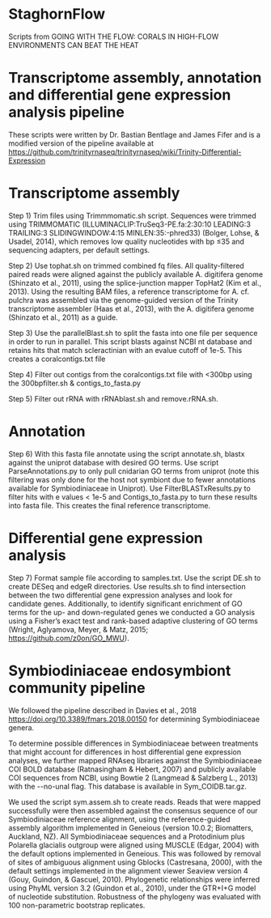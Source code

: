 # StaghornFlow
Scripts from GOING WITH THE FLOW: CORALS IN HIGH-FLOW ENVIRONMENTS CAN BEAT THE HEAT

# Transcriptome assembly, annotation and differential gene expression analysis pipeline
 These scripts were written by Dr. Bastian Bentlage and James Fifer and is a modified version of the pipeline available at https://github.com/trinityrnaseq/trinityrnaseq/wiki/Trinity-Differential-Expression

# Transcriptome assembly
Step 1) Trim files using Trimmmomatic.sh script. Sequences were trimmed using TRIMMOMATIC (ILLUMINACLIP:TruSeq3-PE.fa:2:30:10 LEADING:3 TRAILING:3 SLIDINGWINDOW:4:15 MINLEN:35:-phred33)  (Bolger, Lohse, & Usadel, 2014), which removes low quality nucleotides with bp ≤35 and sequencing adapters, per default settings.

Step 2) Use tophat.sh on trimmed combined fq files. All quality-filtered paired reads were aligned against the publicly available A. digitifera genome (Shinzato et al., 2011), using the splice-junction mapper TopHat2 (Kim et al., 2013). Using the resulting BAM files, a reference transcriptome for A. cf. pulchra was assembled via the genome-guided version of the Trinity transcriptome assembler (Haas et al., 2013), with the A. digitifera genome (Shinzato et al., 2011) as a guide. 

Step 3) Use the parallelBlast.sh to split the fasta into one file per sequence in order to run in parallel. This script blasts against NCBI nt database and retains hits that match scleractinian with an evalue cutoff of 1e-5. This creates a coralcontigs.txt file

Step 4) Filter out contigs from the coralcontigs.txt file with <300bp using the 300bpfilter.sh & contigs_to_fasta.py

Step 5) Filter out rRNA with rRNAblast.sh and remove.rRNA.sh.

# Annotation
Step 6) With this fasta file annotate using the script annotate.sh, blastx against the uniprot database with desired GO terms. Use script ParseAnnotations.py to only pull cnidarian GO terms from uniprot (note this filtering was only done for the host not symbiont due to fewer annotations available for Symbiodiniaceae in Uniprot). Use FilterBLASTxResults.py to filter hits with e values < 1e-5 and Contigs_to_fasta.py to turn these results into fasta file. This creates the final reference transcriptome. 

# Differential gene expression analysis

Step 7) Format sample file according to samples.txt. Use the script DE.sh to create DESeq and edgeR directories. Use results.sh to find intersection between the two differential gene expression analyses and look for candidate genes. Additionally, to identify significant enrichment of GO terms for the up- and down-regulated genes we conducted a GO analysis using a Fisher’s exact test and rank-based adaptive clustering of GO terms (Wright, Aglyamova, Meyer, & Matz, 2015; https://github.com/z0on/GO_MWU). 

# Symbiodiniaceae endosymbiont community pipeline

We followed the pipeline described in Davies et al., 2018 https://doi.org/10.3389/fmars.2018.00150 for determining Symbiodiniaceae genera. 

To determine possible differences in Symbiodiniaceae between treatments that might account for differences in host differential gene expression analyses, we further mapped RNAseq libraries against the Symbiodiniaceae COI BOLD database (Ratnasingham & Hebert, 2007) and publicly available COI sequences from NCBI, using Bowtie 2 (Langmead & Salzberg L., 2013) with the --no-unal flag. This database is available in Sym_COIDB.tar.gz. 

We used the script sym.assem.sh to create reads. Reads that were mapped successfully were then assembled against the consensus sequence of our Symbiodiniaceae reference alignment, using the reference-guided assembly algorithm implemented in Geneious (version 10.0.2; Biomatters, Auckland, NZ). All Symbiodiniaceae sequences and a Protodinium plus Polarella glacialis outgroup were aligned using MUSCLE (Edgar, 2004) with the default options implemented in Geneious. This was followed by removal of sites of ambiguous alignment using Gblocks (Castresana, 2000), with the default settings implemented in the alignment viewer Seaview version 4 (Gouy, Guindon, & Gascuel, 2010). Phylogenetic relationships were inferred using PhyML version 3.2 (Guindon et al., 2010), under the GTR+I+G model of nucleotide substitution. Robustness of the phylogeny was evaluated with 100 non-parametric bootstrap replicates. 







